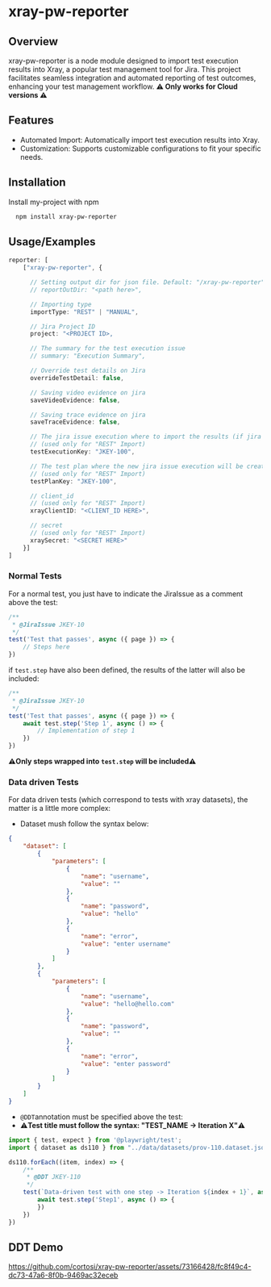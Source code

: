 
# xray-pw-reporter

## Overview

xray-pw-reporter is a node module designed to import test execution results into Xray, a popular test management tool for Jira. This project facilitates seamless integration and automated reporting of test outcomes, enhancing your test management workflow.
**⚠️ Only works for Cloud versions ⚠️**




## Features

- Automated Import: Automatically import test execution results into Xray.
- Customization: Supports customizable configurations to fit your specific needs.

## Installation

Install my-project with npm

```bash
  npm install xray-pw-reporter
```
    
## Usage/Examples

```typescript
reporter: [
    ["xray-pw-reporter", {

      // Setting output dir for json file. Default: "/xray-pw-reporter"
      // reportOutDir: "<path here>",

      // Importing type
      importType: "REST" | "MANUAL",

      // Jira Project ID
      project: "<PROJECT ID>,

      // The summary for the test execution issue
      // summary: "Execution Summary",

      // Override test details on Jira
      overrideTestDetail: false,

      // Saving video evidence on jira
      saveVideoEvidence: false,

      // Saving trace evidence on jira
      saveTraceEvidence: false,

      // The jira issue execution where to import the results (if jira issue does not exist, a new execution will be created)
      // (used only for "REST" Import)
      testExecutionKey: "JKEY-100",

      // The test plan where the new jira issue execution will be created 
      // (used only for "REST" Import)
      testPlanKey: "JKEY-100",

      // client_id
      // (used only for "REST" Import)
      xrayClientID: "<CLIENT_ID HERE>",

      // secret
      // (used only for "REST" Import)
      xraySecret: "<SECRET HERE>"
    }]
]
```

### Normal Tests

For a normal test, you just have to indicate the JiraIssue as a comment above the test:

```typescript
/**
 * @JiraIssue JKEY-10
 */
test('Test that passes', async ({ page }) => {
    // Steps here
})
```

if `test.step` have also been defined, the results of the latter will also be included:

```typescript
/**
 * @JiraIssue JKEY-10
 */
test('Test that passes', async ({ page }) => {
    await test.step('Step 1', async () => {
        // Implementation of step 1
    })
})
```
**⚠️Only steps wrapped into `test.step` will be included⚠️**

### Data driven Tests

For data driven tests (which correspond to tests with xray datasets), the matter is a little more complex:

- Dataset mush follow the syntax below:

```json
{
    "dataset": [
        {
            "parameters": [
                {
                    "name": "username",
                    "value": ""
                },
                {
                    "name": "password",
                    "value": "hello"
                },
                {
                    "name": "error",
                    "value": "enter username"
                }
            ]
        },
        {
            "parameters": [
                {
                    "name": "username",
                    "value": "hello@hello.com"
                },
                {
                    "name": "password",
                    "value": ""
                },
                {
                    "name": "error",
                    "value": "enter password"
                }
            ]
        }
    ]
}
```

- `@DDT`annotation must be specified above the test:
- ⚠️**Test title must follow the syntax: "TEST_NAME -> Iteration X"**⚠️

```typescript
import { test, expect } from '@playwright/test';
import { dataset as ds110 } from "../data/datasets/prov-110.dataset.json"

ds110.forEach((item, index) => {
    /**
     * @DDT JKEY-110
     */
    test(`Data-driven test with one step -> Iteration ${index + 1}`, async ({ page }) => {
        await test.step('Step1', async () => {
        })
    })
})
```
## DDT Demo

https://github.com/cortosi/xray-pw-reporter/assets/73166428/fc8f49c4-dc73-47a6-8f0b-9469ac32eceb



